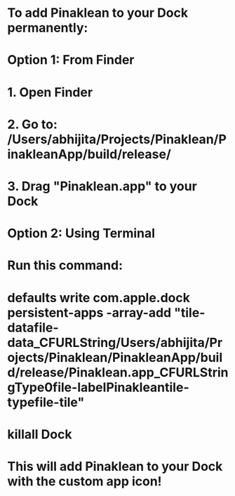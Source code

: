 
# To add Pinaklean to your Dock permanently:
#
# Option 1: From Finder
# 1. Open Finder
# 2. Go to: /Users/abhijita/Projects/Pinaklean/PinakleanApp/build/release/
# 3. Drag "Pinaklean.app" to your Dock
#
# Option 2: Using Terminal
# Run this command:
# defaults write com.apple.dock persistent-apps -array-add "<dict><key>tile-data</key><dict><key>file-data</key><dict><key>_CFURLString</key><string>/Users/abhijita/Projects/Pinaklean/PinakleanApp/build/release/Pinaklean.app</string><key>_CFURLStringType</key><integer>0</integer></dict><key>file-label</key><string>Pinaklean</string></dict><key>tile-type</key><string>file-tile</string></dict>"
# killall Dock
#
# This will add Pinaklean to your Dock with the custom app icon!
